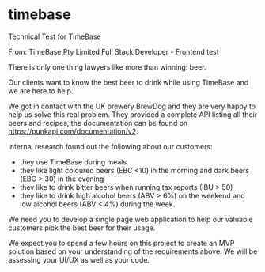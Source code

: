# timebase
Technical Test for TimeBase

From: TimeBase Pty Limited
Full Stack Developer - Frontend test

There is only one thing lawyers like more than winning: beer.

Our clients want to know the best beer to drink while using TimeBase and we are here to
help.

We got in contact with the UK brewery BrewDog and they are very happy to help us solve
this real problem. They provided a complete API listing all their beers and recipes, the
documentation can be found on https://punkapi.com/documentation/v2.

Internal research found out the following about our customers:
* they use TimeBase during meals
* they like light coloured beers (EBC <10) in the morning and dark beers (EBC > 30) in the
evening
* they like to drink bitter beers when running tax reports (IBU > 50)
* they like to drink high alcohol beers (ABV > 6%) on the weekend and low alcohol beers
(ABV < 4%) during the week.

We need you to develop a single page web application to help our valuable customers pick
the best beer for their usage.

We expect you to spend a few hours on this project to create an MVP solution based on your
understanding of the requirements above. We will be assessing your UI/UX as well as your
code.
